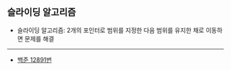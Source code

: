 ## 슬라이딩 알고리즘

- 슬라이딩 알고리즘: 2개의 포인터로 범위를 지정한 다음 범위를 유지한 채로 이동하면 문제를 해결

---

- [백준 12891번](/src/Baekjoon/Boj12891.java)
